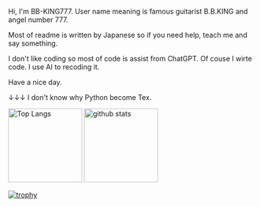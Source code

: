 Hi, I'm BB-KING777. User name meaning is famous guitarist B.B.KING and angel number 777.

Most of readme is written by Japanese so if you need help, teach me and say something.

I don't like coding so most of code is assist from ChatGPT. Of couse I wirte code. I use AI to recoding it.

Have a nice day.

↓↓↓ I don't know why Python become Tex.




<p align="left"> 
  <img alt="Top Langs" height="150px" src="https://github-readme-stats.vercel.app/api/top-langs/?username=BB-KING777&layout=compact&show_icons=true&theme=dark" />
  <img alt="github stats" height="150px" src="https://github-readme-stats.vercel.app/api?username=BB-KING777&theme=dark&show_icons=ture" />
</p>


[![trophy](https://github-profile-trophy.vercel.app/?username=BB-KING777&theme=onedark&column=7)](https://github.com/ryo-ma/github-profile-trophy)
